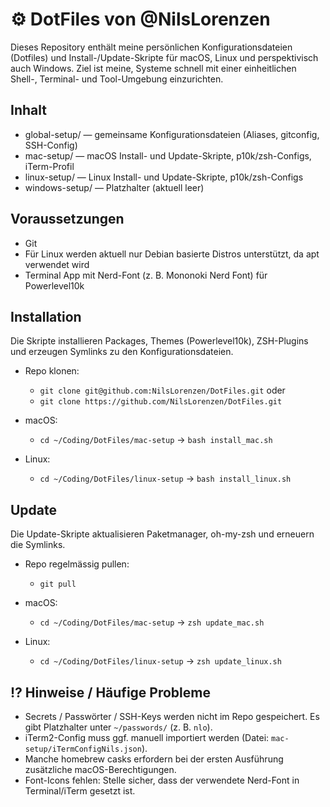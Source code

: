 # ⚙️ DotFiles von @NilsLorenzen 

Dieses Repository enthält meine persönlichen Konfigurationsdateien (Dotfiles) und Install-/Update-Skripte für macOS, Linux und perspektivisch auch Windows.
Ziel ist meine, Systeme schnell mit einer einheitlichen Shell-, Terminal- und Tool-Umgebung einzurichten.

## Inhalt
- global-setup/ — gemeinsame Konfigurationsdateien (Aliases, gitconfig, SSH-Config)
- mac-setup/ — macOS Install- und Update-Skripte, p10k/zsh-Configs, iTerm-Profil
- linux-setup/ — Linux Install- und Update-Skripte, p10k/zsh-Configs
- windows-setup/ — Platzhalter (aktuell leer)

## Voraussetzungen
- Git
- Für Linux werden aktuell nur Debian basierte Distros unterstützt, da apt verwendet wird
- Terminal App mit Nerd-Font (z. B. Mononoki Nerd Font) für Powerlevel10k

## Installation
Die Skripte installieren Packages, Themes (Powerlevel10k), ZSH-Plugins und erzeugen Symlinks zu den Konfigurationsdateien.

- Repo klonen:
   - `git clone git@github.com:NilsLorenzen/DotFiles.git` oder
   - `git clone https://github.com/NilsLorenzen/DotFiles.git`

- macOS:
   - `cd ~/Coding/DotFiles/mac-setup`
   &rarr; `bash install_mac.sh`

- Linux:
   - `cd ~/Coding/DotFiles/linux-setup`
   &rarr; `bash install_linux.sh`

## Update
Die Update-Skripte aktualisieren Paketmanager, oh-my-zsh und erneuern die Symlinks.

- Repo regelmässig pullen:
   - `git pull`

- macOS:
   - `cd ~/Coding/DotFiles/mac-setup`
   &rarr; `zsh update_mac.sh`

- Linux:
   - `cd ~/Coding/DotFiles/linux-setup`
   &rarr; `zsh update_linux.sh`

## ⁉️ Hinweise / Häufige Probleme
- Secrets / Passwörter / SSH-Keys werden nicht im Repo gespeichert. Es gibt Platzhalter unter `~/passwords/` (z. B. `nlo`).
- iTerm2-Config muss ggf. manuell importiert werden (Datei: `mac-setup/iTermConfigNils.json`).
- Manche homebrew casks erfordern bei der ersten Ausführung zusätzliche macOS-Berechtigungen.
- Font-Icons fehlen: Stelle sicher, dass der verwendete Nerd-Font in Terminal/iTerm gesetzt ist.